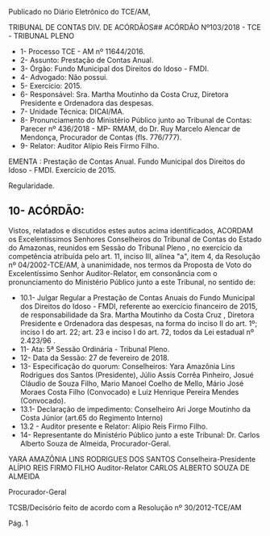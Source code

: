 Publicado  no  Diário Eletrônico do TCE/AM,

TRIBUNAL DE CONTAS DIV. DE  ACÓRDÃOS## ACÓRDÃO Nº103/2018 - TCE - TRIBUNAL PLENO

- 1- Processo TCE - AM nº 11644/2016.
- 2- Assunto: Prestação de Contas Anual.
- 3- Órgão: Fundo Municipal dos Direitos do Idoso - FMDI.
- 4- Advogado: Não possui.
- 5- Exercício: 2015.
- 6- Responsável: Sra. Martha Moutinho da Costa Cruz, Diretora Presidente e Ordenadora das despesas.
- 7- Unidade Técnica: DICAI/MA.
- 8- Pronunciamento  do Ministério  Público  junto  ao Tribunal  de Contas: Parecer  nº 436/2018  -  MP-  RMAM,  do  Dr.  Ruy  Marcelo  Alencar  de  Mendonça,  Procurador  de Contas (fls. 776/777).
- 9- Relator: Auditor Alípio Reis Firmo Filho.

EMENTA : Prestação de Contas Anual. Fundo Municipal  dos  Direitos  do  Idoso  -  FMDI.  Exercício de 2015.

Regularidade.

## 10-  ACÓRDÃO:

Vistos, relatados e discutidos estes autos acima identificados, ACORDAM os Excelentíssimos Senhores Conselheiros do Tribunal de Contas do Estado do Amazonas, reunidos em Sessão do Tribunal Pleno , no exercício da competência atribuída pelo art. 11, inciso III, alínea "a", item 4, da Resolução nº 04/2002-TCE/AM, à unanimidade, nos termos da Proposta de Voto do Excelentíssimo Senhor Auditor-Relator, em consonância com o pronunciamento do Ministério Público junto a este Tribunal, no sentido de:

- 10.1- Julgar Regular a Prestação de Contas Anuais do Fundo Municipal dos Direitos do Idoso - FMDI, referente ao exercício financeiro de 2015, de responsabilidade  da Sra.  Martha  Moutinho  da  Costa  Cruz ,  Diretora Presidente e Ordenadora das despesas, na forma do inciso II do art. 1º; inciso I do art. 22; art. 23 e inciso I do art. 72, todos da Lei estadual nº 2.423/96 .
- 11- Ata: 5ª Sessão Ordinária - Tribunal Pleno.
- 12- Data da Sessão: 27 de fevereiro de 2018.
- 13- Especificação do quorum: Conselheiros: Yara Amazônia Lins Rodrigues dos Santos (Presidente), Júlio Assis Corrêa Pinheiro, Josué Cláudio de Souza Filho, Mario Manoel Coelho de Mello, Mário José Moraes Costa Filho (Convocado) e Luiz Henrique Pereira Mendes (Convocado).
- 13.1- Declaração de impedimento: Conselheiro Ari Jorge Moutinho da Costa Júnior (art.65 do Regimento Interno)
- 13.2 - Auditor presente e Relator: Alípio Reis Firmo Filho.
- 14-  Representante  do  Ministério  Público  junto  a  este  Tribunal: Dr. Carlos  Alberto Souza de Almeida, Procurador-Geral.

YARA AMAZÔNIA LINS RODRIGUES DOS SANTOS Conselheira-Presidente ALÍPIO REIS FIRMO FILHO Auditor-Relator CARLOS ALBERTO SOUZA DE ALMEIDA

Procurador-Geral

TCSB/Decisório feito de acordo com a Resolução nº 30/2012-TCE/AM

Pág. 1